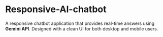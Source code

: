 # Responsive-AI-chatbot
A responsive chatbot application that provides real-time answers using **Gemini API**.   Designed with a clean UI for both desktop and mobile users. 
